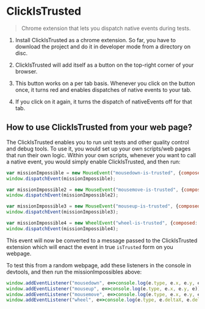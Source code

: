 # ClickIsTrusted

> Chrome extension that lets you dispatch native events during tests.

1. Install ClickIsTrusted as a chrome extension. So far, you have to download the project and do it in developer mode from a directory on disc.

2. ClickIsTrusted will add itself as a button on the top-right corner of your browser.

3. This button works on a per tab basis. Whenever you click on the button once, it turns red and enables dispatches of native events to your tab.

4. If you click on it again, it turns the dispatch of nativeEvents off for that tab.

## How to use ClickIsTrusted from your web page?

The ClickIsTrusted enables you to run unit tests and other quality control and debug tools. 
To use it, you would set up your own scripts/web pages that run their own logic.
Within your own scripts, whenever you want to call a native event, you would simply enable ClickIsTrusted, and then run:

```javascript
var missionImpossible = new MouseEvent("mousedown-is-trusted", {composed: true, bubbles: true, clientX: 12, clientY: 34, button: 0});
window.dispatchEvent(missionImpossible);

var missionImpossible2 = new MouseEvent("mousemove-is-trusted", {composed: true, bubbles: true, clientX: 11, clientY: 33, button: 0});
window.dispatchEvent(missionImpossible2);

var missionImpossible3 = new MouseEvent("mouseup-is-trusted", {composed: true, bubbles: true, clientX: 11, clientY: 33, button: 0});
window.dispatchEvent(missionImpossible3);

var missionImpossible4 = new WheelEvent("wheel-is-trusted", {composed: true, bubbles: true, deltaX: 3, deltaY: 4});
window.dispatchEvent(missionImpossible4);

```

This event will now be converted to a message passed to the ClickIsTrusted extension which will enact the event in true `isTrusted` form on you webpage.

To test this from a random webpage, add these listeners in the console in devtools, and then run the missionImpossibles above:

```javascript
window.addEventListener("mousedown", e=>console.log(e.type, e.x, e.y, e));
window.addEventListener("mouseup", e=>console.log(e.type, e.x, e.y, e));
window.addEventListener("mousemove", e=>console.log(e.type, e.x, e.y, e));
window.addEventListener("wheel", e=>console.log(e.type, e.deltaX, e.deltaY, e));
```